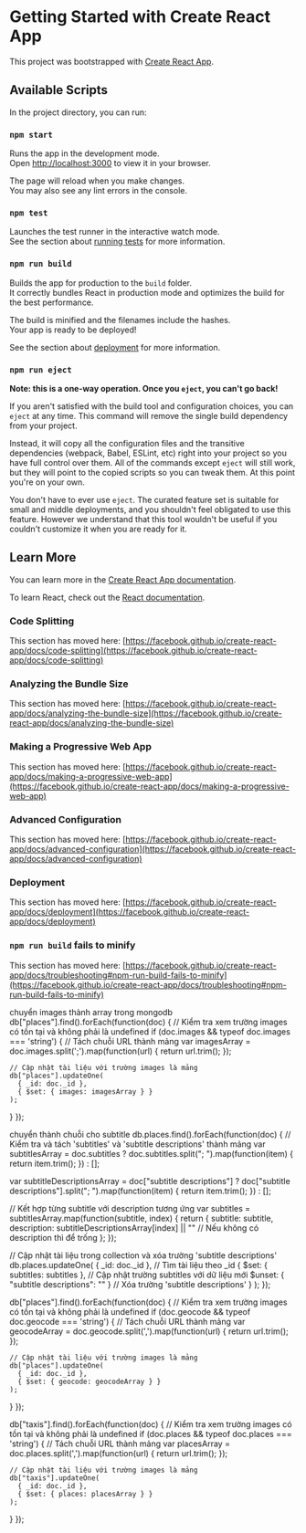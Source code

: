 # Getting Started with Create React App

This project was bootstrapped with [Create React App](https://github.com/facebook/create-react-app).

## Available Scripts

In the project directory, you can run:

### `npm start`

Runs the app in the development mode.\
Open [http://localhost:3000](http://localhost:3000) to view it in your browser.

The page will reload when you make changes.\
You may also see any lint errors in the console.

### `npm test`

Launches the test runner in the interactive watch mode.\
See the section about [running tests](https://facebook.github.io/create-react-app/docs/running-tests) for more information.

### `npm run build`

Builds the app for production to the `build` folder.\
It correctly bundles React in production mode and optimizes the build for the best performance.

The build is minified and the filenames include the hashes.\
Your app is ready to be deployed!

See the section about [deployment](https://facebook.github.io/create-react-app/docs/deployment) for more information.

### `npm run eject`

**Note: this is a one-way operation. Once you `eject`, you can't go back!**

If you aren't satisfied with the build tool and configuration choices, you can `eject` at any time. This command will remove the single build dependency from your project.

Instead, it will copy all the configuration files and the transitive dependencies (webpack, Babel, ESLint, etc) right into your project so you have full control over them. All of the commands except `eject` will still work, but they will point to the copied scripts so you can tweak them. At this point you're on your own.

You don't have to ever use `eject`. The curated feature set is suitable for small and middle deployments, and you shouldn't feel obligated to use this feature. However we understand that this tool wouldn't be useful if you couldn't customize it when you are ready for it.

## Learn More

You can learn more in the [Create React App documentation](https://facebook.github.io/create-react-app/docs/getting-started).

To learn React, check out the [React documentation](https://reactjs.org/).

### Code Splitting

This section has moved here: [https://facebook.github.io/create-react-app/docs/code-splitting](https://facebook.github.io/create-react-app/docs/code-splitting)

### Analyzing the Bundle Size

This section has moved here: [https://facebook.github.io/create-react-app/docs/analyzing-the-bundle-size](https://facebook.github.io/create-react-app/docs/analyzing-the-bundle-size)

### Making a Progressive Web App

This section has moved here: [https://facebook.github.io/create-react-app/docs/making-a-progressive-web-app](https://facebook.github.io/create-react-app/docs/making-a-progressive-web-app)

### Advanced Configuration

This section has moved here: [https://facebook.github.io/create-react-app/docs/advanced-configuration](https://facebook.github.io/create-react-app/docs/advanced-configuration)

### Deployment

This section has moved here: [https://facebook.github.io/create-react-app/docs/deployment](https://facebook.github.io/create-react-app/docs/deployment)

### `npm run build` fails to minify

This section has moved here: [https://facebook.github.io/create-react-app/docs/troubleshooting#npm-run-build-fails-to-minify](https://facebook.github.io/create-react-app/docs/troubleshooting#npm-run-build-fails-to-minify)

chuyển images thành array trong mongodb
db["places"].find().forEach(function(doc) {
  // Kiểm tra xem trường images có tồn tại và không phải là undefined
  if (doc.images && typeof doc.images === 'string') {
    // Tách chuỗi URL thành mảng
    var imagesArray = doc.images.split(';').map(function(url) {
      return url.trim();
    });

    // Cập nhật tài liệu với trường images là mảng
    db["places"].updateOne(
      { _id: doc._id },
      { $set: { images: imagesArray } }
    );
  }
});

chuyển thành chuỗi cho subtitle
db.places.find().forEach(function(doc) {
  // Kiểm tra và tách 'subtitles' và 'subtitle descriptions' thành mảng
  var subtitlesArray = doc.subtitles ? doc.subtitles.split("; ").map(function(item) {
    return item.trim();
  }) : [];

  var subtitleDescriptionsArray = doc["subtitle descriptions"] ? doc["subtitle descriptions"].split("; ").map(function(item) {
    return item.trim();
  }) : [];

  // Kết hợp từng subtitle với description tương ứng
  var subtitles = subtitlesArray.map(function(subtitle, index) {
    return {
      subtitle: subtitle,
      description: subtitleDescriptionsArray[index] || ""  // Nếu không có description thì để trống
    };
  });

  // Cập nhật tài liệu trong collection và xóa trường 'subtitle descriptions'
  db.places.updateOne(
    { _id: doc._id },  // Tìm tài liệu theo _id
    { 
      $set: { subtitles: subtitles },  // Cập nhật trường subtitles với dữ liệu mới
      $unset: { "subtitle descriptions": "" }  // Xóa trường 'subtitle descriptions'
    }
  );
});

db["places"].find().forEach(function(doc) {
  // Kiểm tra xem trường images có tồn tại và không phải là undefined
  if (doc.geocode && typeof doc.geocode === 'string') {
    // Tách chuỗi URL thành mảng
    var geocodeArray = doc.geocode.split(',').map(function(url) {
      return url.trim();
    });

    // Cập nhật tài liệu với trường images là mảng
    db["places"].updateOne(
      { _id: doc._id },
      { $set: { geocode: geocodeArray } }
    );
  } });


db["taxis"].find().forEach(function(doc) {
  // Kiểm tra xem trường images có tồn tại và không phải là undefined
  if (doc.places && typeof doc.places === 'string') {
    // Tách chuỗi URL thành mảng
    var placesArray = doc.places.split(',').map(function(url) {
      return url.trim();
    });

    // Cập nhật tài liệu với trường images là mảng
    db["taxis"].updateOne(
      { _id: doc._id },
      { $set: { places: placesArray } }
    );
  }
});
